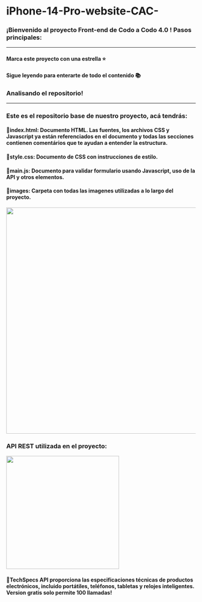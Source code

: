 # iPhone-14-Pro-website-CAC-

### ¡Bienvenido al proyecto Front-end de Codo a Codo 4.0 ! Pasos principales:
---
#### Marca este proyecto con una estrella ⭐
#### Sigue leyendo para enterarte de todo el contenido 📚

### Analisando el repositorio!
---
### Este es el repositorio base de nuestro proyecto, acá tendrás:
#### 🔹index.html: Documento HTML. Las fuentes, los archivos CSS y Javascript ya están referenciados en el documento y todas las secciones contienen comentários que te ayudan a entender la estructura.
#### 🔹style.css: Documento de CSS con instrucciones de estilo.
#### 🔹main.js: Documento para validar formulario usando Javascript, uso de la API y otros elementos.
#### 🔹images: Carpeta con todas las imagenes utilizadas a lo largo del proyecto.

<p align="center" >
     <img width="600" heigth="600" src="https://www.freepnglogos.com/uploads/html5-logo-png/html5-logo-devextreme-multi-purpose-controls-html-javascript-3.png">
</p>

### API REST utilizada en el proyecto:

<p align="left" >
     <img width="300" src="https://developer.techspecs.io/assets/images/logo.svg">
</p>

#### 🔹TechSpecs API proporciona las especificaciones técnicas de productos electrónicos, incluido portátiles, teléfonos, tabletas y relojes inteligentes. Version gratis solo permite 100 llamadas!
